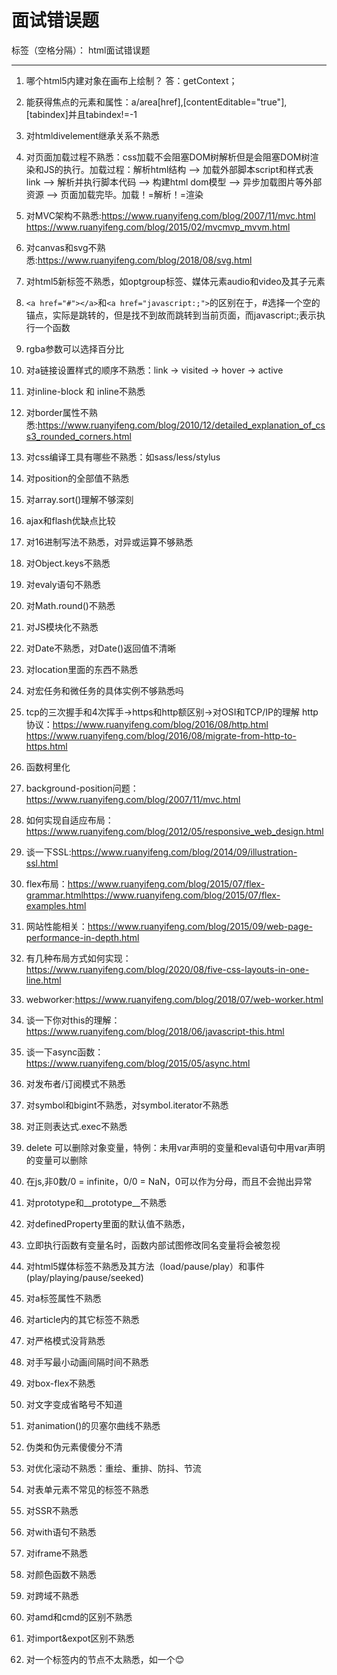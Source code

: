 # 面试错误题

标签（空格分隔）： html面试错误题

---

1. 哪个html5内建对象在画布上绘制？ 答：getContext；

4. 能获得焦点的元素和属性：a/area[href],[contentEditable="true"],[tabindex]并且tabindex!=-1

5. 对htmldivelement继承关系不熟悉

6. 对页面加载过程不熟悉：css加载不会阻塞DOM树解析但是会阻塞DOM树渲染和JS的执行。加载过程：解析html结构 --> 加载外部脚本script和样式表link --> 解析并执行脚本代码 --> 构建html dom模型 --> 异步加载图片等外部资源 --> 页面加载完毕。加载！=解析！=渲染

7. 对MVC架构不熟悉:<https://www.ruanyifeng.com/blog/2007/11/mvc.html> <https://www.ruanyifeng.com/blog/2015/02/mvcmvp_mvvm.html>

8. 对canvas和svg不熟悉:<https://www.ruanyifeng.com/blog/2018/08/svg.html>

9. 对html5新标签不熟悉，如optgroup标签、媒体元素audio和video及其子元素

10. ```<a href="#"></a>```和```<a href="javascript:;">```的区别在于，#选择一个空的锚点，实际是跳转的，但是找不到故而跳转到当前页面，而javascript:;表示执行一个函数

11. rgba参数可以选择百分比

12. 对a链接设置样式的顺序不熟悉：link -> visited -> hover -> active

13. 对inline-block 和 inline不熟悉

18. 对border属性不熟悉:<https://www.ruanyifeng.com/blog/2010/12/detailed_explanation_of_css3_rounded_corners.html>

19. 对css编译工具有哪些不熟悉：如sass/less/stylus

20. 对position的全部值不熟悉

21. 对array.sort()理解不够深刻

22. ajax和flash优缺点比较

24. 对16进制写法不熟悉，对异或运算不够熟悉

25. 对Object.keys不熟悉

26. 对evaly语句不熟悉

26. 对Math.round()不熟悉

27. 对JS模块化不熟悉

28. 对Date不熟悉，对Date()返回值不清晰

29. 对location里面的东西不熟悉

30. 对宏任务和微任务的具体实例不够熟悉吗

31. tcp的三次握手和4次挥手->https和http额区别->对OSI和TCP/IP的理解
http协议：<https://www.ruanyifeng.com/blog/2016/08/http.html>
<https://www.ruanyifeng.com/blog/2016/08/migrate-from-http-to-https.html>

32. 函数柯里化

33. background-position问题：<https://www.ruanyifeng.com/blog/2007/11/mvc.html>

34. 如何实现自适应布局：<https://www.ruanyifeng.com/blog/2012/05/responsive_web_design.html>

35. 谈一下SSL:<https://www.ruanyifeng.com/blog/2014/09/illustration-ssl.html>

36. flex布局：<https://www.ruanyifeng.com/blog/2015/07/flex-grammar.htmlhttps://www.ruanyifeng.com/blog/2015/07/flex-examples.html>

37. 网站性能相关：<https://www.ruanyifeng.com/blog/2015/09/web-page-performance-in-depth.html>

38. 有几种布局方式如何实现：<https://www.ruanyifeng.com/blog/2020/08/five-css-layouts-in-one-line.html>

39. webworker:<https://www.ruanyifeng.com/blog/2018/07/web-worker.html>

40. 谈一下你对this的理解：<https://www.ruanyifeng.com/blog/2018/06/javascript-this.html>

41. 谈一下async函数：<https://www.ruanyifeng.com/blog/2015/05/async.html>

41. 对发布者/订阅模式不熟悉
42. 对symbol和bigint不熟悉，对symbol.iterator不熟悉
43. 对正则表达式.exec不熟悉
44. delete 可以删除对象变量，特例：未用var声明的变量和eval语句中用var声明的变量可以删除
45. 在js,非0数/0 = infinite，0/0 = NaN，0可以作为分母，而且不会抛出异常
46. 对prototype和__prototype__不熟悉
47. 对definedProperty里面的默认值不熟悉，
48. 立即执行函数有变量名时，函数内部试图修改同名变量将会被忽视
49. 对html5媒体标签不熟悉及其方法（load/pause/play）和事件(play/playing/pause/seeked)
50. 对a标签属性不熟悉
51. 对article内的其它标签不熟悉
52. 对严格模式没背熟悉
53. 对手写最小动画间隔时间不熟悉
54. 对box-flex不熟悉
55. 对文字变成省略号不知道
56. 对animation()的贝塞尔曲线不熟悉
57. 伪类和伪元素傻傻分不清
58. 对优化滚动不熟悉：重绘、重排、防抖、节流
59. 对表单元素不常见的标签不熟悉
60. 对SSR不熟悉
61. 对with语句不熟悉
62. 对iframe不熟悉
63. 对颜色函数不熟悉
64. 对跨域不熟悉
65. 对amd和cmd的区别不熟悉
66. 对import&expot区别不熟悉
67. 对一个标签内的节点不太熟悉，如一个😊
